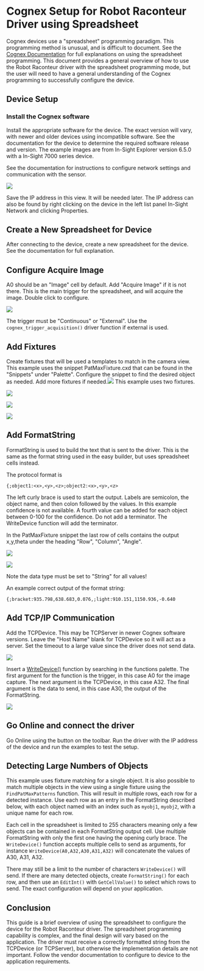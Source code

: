 # Cognex Setup for Robot Raconteur Driver using Spreadsheet

Cognex devices use a "spreadsheet" programming paradigm. This programming method is unusual, and is difficult to
document. See the [Cognex Documentation](https://support.cognex.com/docs/is2d_2330/web/EN/InSight_Sheet/Content/Topics/GettingStarted/getstarted_sheet.htm)
for full explanations on using the spreadsheet programming.
This document provides a general overview of how to use the Robot Raconteur driver with the spreadsheet
programming mode, but the user will need to have a general understanding of the Cognex programming to
successfully configure the device.

## Device Setup

### Install the Cognex software

Install the appropriate software for the device. The exact version will vary, with newer and older devices
using incompatible software. See the documentation for the device to determine the required software release and version.
The example images are from In-Sight Explorer version 6.5.0 with a In-Sight 7000 series device.

See the documentation for instructions to configure network settings and communication with the sensor.

![](images/ip_lookup.png)

Save the IP address in this view. It will be needed later. The IP address can also be found by right
clicking on the device in the left list panel In-Sight Network and clicking Properties.

## Create a New Spreadsheet for Device

After connecting to the device, create a new spreadsheet for the device. See the documentation
for full explanation.

## Configure Acquire Image

A0 should be an "Image" cell by default. Add "Acquire Image" if it is not there.
This is the main trigger for the spreadsheet, and will
acquire the image. Double click to configure.

![](images/spreadsheet/image_settings.png)

The trigger must be "Continuous" or "External". Use the `cognex_trigger_acquisition()` driver function
if external is used.

## Add Fixtures

Create fixtures that will be used a templates to match in the camera view. This example
uses the snippet PatMaxFixture.cxd that can be found in the "Snippets" under "Palette".
Configure the snippet to find the desired object as needed. Add more fixtures if needed.![](images/spreadsheet/image_settings.png)
This example uses two fixtures.

![](images/spreadsheet/fixture_config1.png)

![](images/spreadsheet/fixture_config2.png)

![](images/spreadsheet/fixture_config3.png)

## Add FormatString

FormatString is used to build the text that is sent to the driver. This is the same as the format string used in the easy
builder, but uses spreadsheet cells instead.

The protocol format is

```
{;object1:<x>,<y>,<z>;object2:<x>,<y>,<z>
```

The left curly brace is used to start the output. Labels are
semicolon, the object name, and then colon followed by the
values. In this example confidence is not available. A fourth value can be added
for each object between 0-100 for the confidence. Do not add a terminator.
The WriteDevice function will add the terminator.

In the PatMaxFixture snippet the last row of cells contains the output
x,y,theta under the heading "Row", "Column", "Angle".

![](images/spreadsheet/formatstring2.png)

![](images/spreadsheet/formatstring1.png)

Note the data type must be set to "String" for all values!

An example correct output of the format string:

```
{;bracket:935.798,638.683,0.076,;light:910.151,1150.936,-0.640
```

## Add TCP/IP Communication

Add the TCPDevice. This may be TCPServer in newer Cognex software versions. Leave the "Host Name" blank for
TCPDevice so it will act as a server. Set the timeout
to a large value since the driver does not send data.

![](images/spreadsheet/tcpdevice.png)

Insert a [WriteDevice()]() function by searching in the functions palette. The first argument for the function is the
trigger, in this case A0 for the image capture. The next argument is the TCPDevice, in this case A32. The final argument
is the data to send, in this case A30, the output
of the FormatString.

![](images/spreadsheet/tcpdevice2.png)

## Go Online and connect the driver

Go Online using the button on the toolbar. Run the driver
with the IP address of the device and run the examples to
test the setup.

## Detecting Large Numbers of Objects

This example uses fixture matching for a single object. It is also possible to match multiple objects
in the view using a single fixture using the `FindPatMaxPatterns` function. This will result
in multiple rows, each row for a detected instance. Use each row as an entry in the FormatString
described below, with each object named with an index such as `myobj1`, `myobj2`, with a unique name
for each row.

Each cell in the spreadsheet is limited to 255 characters meaning only a few objects can be contained
in each FormatString output cell. Use multiple FormatString with only the first one having the opening curly
brace. The `WriteDevice()` function accepts multiple cells to send as arguments, for instance
`WriteDevice(A0,A32,A30,A31,A32)` will concatenate the values of A30, A31, A32.

There may still be a limit to the number of characters `WriteDevice()` will send. If there are many detected
objects, create `FormatString()` for each row, and then use an `EditInt()` with `GetCellValue()`
to select which rows to send. The exact configuration will depend on your application.

## Conclusion

This guide is a brief overview of using the spreadsheet to configure the device for the Robot Raconteur driver.
The spreadsheet programming capability is complex, and the final design will vary based on the application.
The driver must receive a correctly formatted string from the TCPDevice (or TCPServer), but otherwise
the implementation details are not important. Follow the vendor documentation to configure to device
to the application requirements.
